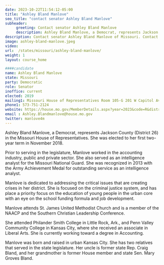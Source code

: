 ```yaml
---
date: 2023-10-22T11:54:12-05:00
title: "Ashley Bland Manlove"
seo_title: "contact senator Ashley Bland Manlove"
subheader:
     greeting: Contact senator Ashley Bland Manlove
     description: Ashley Bland Manlove, a Democrat, represents Jackson County (District 26) in the Missouri House of Representatives. She was elected to her first two-year term in November 2018.
description: Contact senator Ashley Bland Manlove of Missouri. Contact information for Ashley Bland Manlove includes email address, phone number, and mailing address.
image: ashley-bland-manlove.jpeg
video:
url:  /states/missouri/ashley-bland-manlove/
weight: 1
layout: course_home

####candidate
name: Ashley Bland Manlove
state: Missouri
party: Democratic
role: Senator
inoffice: current
elected: 2019
mailing1: Missouri House of Representatives Room 105-G 201 W Capitol Ave Jefferson City, MO 65101
phone1: 573-751-2124
website: https://house.mo.gov/MemberDetails.aspx?year=2023&code=R&district=026/
email : Ashley.Blandmanlove@house.mo.gov
twitter: manlove4m
---
```


Ashley Bland Manlove, a Democrat, represents Jackson County (District 26) in the Missouri House of Representatives. She was elected to her first two-year term in November 2018.

Prior to serving in the legislature, Manlove worked in the accounting industry, public and private sector. She also served as an intelligence analyst for the Missouri National Guard. She was recognized in 2013 with the Army Achievement Medal for outstanding service as an intelligence analyst.

Manlove is dedicated to addressing the critical issues that are creating crises in her district. She is focused on the criminal justice system, and has place a priority focus on the education of young people in the urban core with an eye on the school funding formula and job development.

Manlove attends St. James United Methodist Church and is a member of the NAACP and the Southern Christian Leadership Conference.

She attended Philander Smith College in Little Rock, Ark., and Penn Valley Community College in Kansas City, where she received an associate in Liberal Arts. She is currently working toward a degree in Accounting.

Manlove was born and raised in urban Kansas City. She has two relatives that served in the state legislature. Her uncle is former state Rep. Craig Bland, and her grandmother is former House member and state Sen. Mary Groves Bland.
